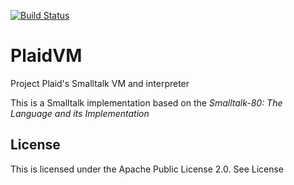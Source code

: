 [![Build Status](https://travis-ci.org/robdaemon/PlaidVM.svg?branch=master)](https://travis-ci.org/robdaemon/PlaidVM)

# PlaidVM

Project Plaid's Smalltalk VM and interpreter

This is a Smalltalk implementation based on the *Smalltalk-80: The Language and its Implementation*

## License

This is licensed under the Apache Public License 2.0. See License
